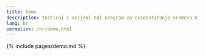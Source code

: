 ```yaml
---
title: Demo
description: Testiraj i ocijeni naš program za evidentiranje vremena Kimai, izravno s naše demo stranice.
lang: hr
permalink: /hr/demo.html
---
```


{% include pages/demo.md %}
